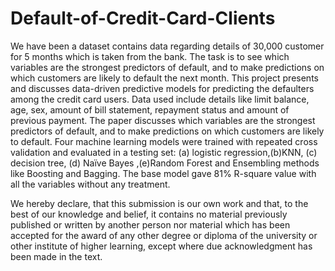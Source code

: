 # Default-of-Credit-Card-Clients
We have been a dataset contains data regarding details of 30,000 customer for 5 months which is taken from the bank. The task is to see which variables are the strongest predictors of default, and to make predictions on which customers are likely to default the next month.
This project presents and discusses data-driven predictive models for predicting the defaulters
among the credit card users. Data used include details like limit balance, age, sex, amount of bill
statement, repayment status and amount of previous payment. The paper discusses which variables
are the strongest predictors of default, and to make predictions on which customers are likely to
default. Four machine learning models were trained with repeated cross validation and evaluated
in a testing set: (a) logistic regression,(b)KNN, (c) decision tree, (d) Naïve Bayes ,(e)Random
Forest and Ensembling methods like Boosting and Bagging. The base model gave 81% R-square
value with all the variables without any treatment. 

We hereby declare, that this submission is our own work and that, to the best of our knowledge
and belief, it contains no material previously published or written by another person nor material
which has been accepted for the award of any other degree or diploma of the university or other
institute of higher learning, except where due acknowledgment has been made in the text. 
